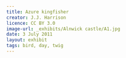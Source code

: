 ```yaml
---
title: Azure kingfisher
creator: J.J. Harrison
licence: CC BY 3.0
image-url: _exhibits/Alnwick castle/A1.jpg
date: 3 July 2011
layout: exhibit
tags: bird, day, twig
---
```

